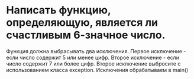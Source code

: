 # Написать функцию, определяющую, является ли счастливым 6-значное число.
Функция должна выбрасывать два исключения.
Первое исключение - если число содержит 5 или менее цифр.
Второе исключение - если число содержит 7 или более цифр.
Второе исключение выбросите с использованием класса exception.
Исключения обрабатываем в main()
